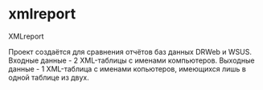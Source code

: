 xmlreport
=========

XMLreport

Проект создаётся для сравнения отчётов баз данных DRWeb и WSUS.
Входные данные - 2 XML-таблицы с именами компьютеров.
Выходные данные - 1 XML-таблица с именами копьютеров, имеющихся лишь в одной таблице из двух.
